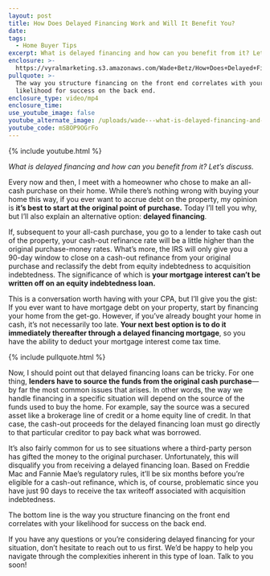 ```yaml
---
layout: post
title: How Does Delayed Financing Work and Will It Benefit You?
date:
tags:
  - Home Buyer Tips
excerpt: What is delayed financing and how can you benefit from it? Let’s discuss.
enclosure: >-
  https://vyralmarketing.s3.amazonaws.com/Wade+Betz/How+Does+Delayed+Financing+Work+and+Will+It+Benefit+You_.mp4
pullquote: >-
  The way you structure financing on the front end correlates with your
  likelihood for success on the back end.
enclosure_type: video/mp4
enclosure_time:
use_youtube_image: false
youtube_alternate_image: /uploads/wade---what-is-delayed-financing-and-is-it-right-for-you-youtube.jpg
youtube_code: mSBOP9OGrFo
---
```


{% include youtube.html %}

*What is delayed financing and how can you benefit from it? Let’s discuss.*

Every now and then, I meet with a homeowner who chose to make an all-cash purchase on their home. While there’s nothing wrong with buying your home this way, if you ever want to accrue debt on the property, my opinion is **it’s best to start at the original point of purchase.** Today I’ll tell you why, but I’ll also explain an alternative option: **delayed financing**. &nbsp;

If, subsequent to your all-cash purchase, you go to a lender to take cash out of the property, your cash-out refinance rate will be a little higher than the original purchase-money rates. What’s more, the IRS will only give you a 90-day window to close on a cash-out refinance from your original purchase and reclassify the debt from equity indebtedness to acquisition indebtedness. The significance of which is **your mortgage interest can’t be written off on an equity indebtedness loan. &nbsp;&nbsp;**

This is a conversation worth having with your CPA, but I’ll give you the gist: If you ever want to have mortgage debt on your property, start by financing your home from the get-go. However, if you’ve already bought your home in cash, it’s not necessarily too late. **Your next best option is to do it immediately thereafter through a delayed financing mortgage**, so you have the ability to deduct your mortgage interest come tax time.&nbsp;

{% include pullquote.html %}

Now, I should point out that delayed financing loans can be tricky. For one thing, **lenders have to source the funds from the original cash purchase**—by far the most common issues that arises. In other words, the way we handle financing in a specific situation will depend on the source of the funds used to buy the home. For example, say the source was a secured asset like a brokerage line of credit or a home equity line of credit. In that case, the cash-out proceeds for the delayed financing loan must go directly to that particular creditor to pay back what was borrowed. &nbsp;

It’s also fairly common for us to see situations where a third-party person has gifted the money to the original purchaser. Unfortunately, this will disqualify you from receiving a delayed financing loan. Based on Freddie Mac and Fannie Mae’s regulatory rules, it’ll be six months before you’re eligible for a cash-out refinance, which is, of course, problematic since you have just 90 days to receive the tax writeoff associated with acquisition indebtedness. &nbsp; &nbsp;&nbsp;

The bottom line is the way you structure financing on the front end correlates with your likelihood for success on the back end.&nbsp;

If you have any questions or you’re considering delayed financing for your situation, don’t hesitate to reach out to us first. We’d be happy to help you navigate through the complexities inherent in this type of loan. Talk to you soon\!&nbsp;<br>&nbsp;